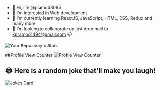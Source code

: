 - 👋 Hi, I’m @pramod8095
- 👀 I’m interested in Web development 
- 🌱 I’m currently learning ReactJS, JavaScript, HTML, CSS, Redux and many more
- 💞️ I’m looking to collaborate on just drop mail to kpramod1494@gmail.com 📫

<!---
pramod8095/pramod8095 is a ✨ special ✨ repository because its `README.md` (this file) appears on your GitHub profile.
You can click the Preview link to take a look at your changes.
--->

![Your Repository's Stats](https://github-readme-stats.vercel.app/api?username=pramod8095&show_icons=true)

##Profile View Counter
![Profile View Counter](https://komarev.com/ghpvc/?username=pramod8095)


## 😂 Here is a random joke that'll make you laugh!
![Jokes Card](https://readme-jokes.vercel.app/api)

